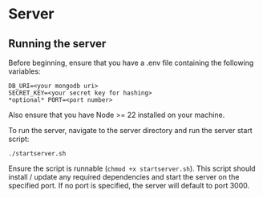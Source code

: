 # Server

## Running the server

Before beginning, ensure that you have a .env file containing the following variables:

```env
DB_URI=<your mongodb uri>
SECRET_KEY=<your secret key for hashing>
*optional* PORT=<port number>
```

Also ensure that you have Node >= 22 installed on your machine.

To run the server, navigate to the server directory and run the server start script:

```./startserver.sh```

Ensure the script is runnable (`chmod +x startserver.sh`). This script should install / update any required dependencies and start the server on the specified port. If no port is specified, the server will default to port 3000.

